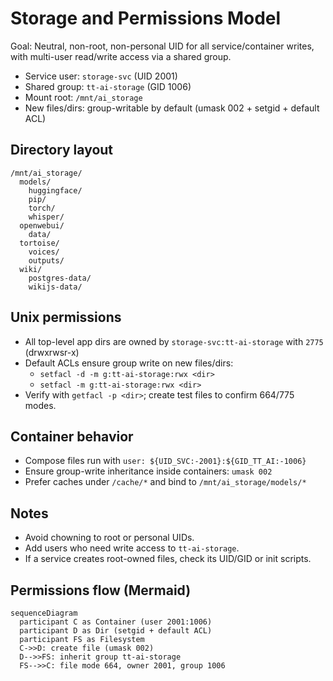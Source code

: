# Storage and Permissions Model

Goal: Neutral, non-root, non-personal UID for all service/container writes, with multi-user read/write access via a shared group.

- Service user: `storage-svc` (UID 2001)
- Shared group: `tt-ai-storage` (GID 1006)
- Mount root: `/mnt/ai_storage`
- New files/dirs: group-writable by default (umask 002 + setgid + default ACL)

## Directory layout
```
/mnt/ai_storage/
  models/
    huggingface/
    pip/
    torch/
    whisper/
  openwebui/
    data/
  tortoise/
    voices/
    outputs/
  wiki/
    postgres-data/
    wikijs-data/
```

## Unix permissions
- All top-level app dirs are owned by `storage-svc:tt-ai-storage` with `2775` (drwxrwsr-x)
- Default ACLs ensure group write on new files/dirs:
  - `setfacl -d -m g:tt-ai-storage:rwx <dir>`
  - `setfacl -m g:tt-ai-storage:rwx <dir>`
- Verify with `getfacl -p <dir>`; create test files to confirm 664/775 modes.

## Container behavior
- Compose files run with `user: ${UID_SVC:-2001}:${GID_TT_AI:-1006}`
- Ensure group-write inheritance inside containers: `umask 002`
- Prefer caches under `/cache/*` and bind to `/mnt/ai_storage/models/*`

## Notes
- Avoid chowning to root or personal UIDs.
- Add users who need write access to `tt-ai-storage`.
- If a service creates root-owned files, check its UID/GID or init scripts.

## Permissions flow (Mermaid)
```mermaid
sequenceDiagram
  participant C as Container (user 2001:1006)
  participant D as Dir (setgid + default ACL)
  participant FS as Filesystem
  C->>D: create file (umask 002)
  D-->>FS: inherit group tt-ai-storage
  FS-->>C: file mode 664, owner 2001, group 1006
```
